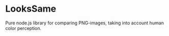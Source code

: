 # LooksSame

Pure node.js library for comparing PNG-images, taking into account human color perception.
